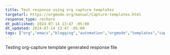 ```yaml
---
title: Test response using org capture templates
targeturl: https://orgmode.org/manual/Capture-templates.html
response_type: reshare
dt_published: 2024-07-14 13:47 -05:00
dt_updated: 2024-07-14 13:47 -05:00
tags: ["org","emacs","blogging","automation","orgmode","templates","capturetemplates","website","personalweb","capture"]
---
```


Testing org-capture template generated response file
